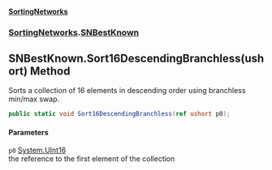 #### [SortingNetworks](./index.md 'index')
### [SortingNetworks](./SortingNetworks.md 'SortingNetworks').[SNBestKnown](./SortingNetworks-SNBestKnown.md 'SortingNetworks.SNBestKnown')
## SNBestKnown.Sort16DescendingBranchless(ushort) Method
Sorts a collection of 16 elements in descending order using branchless min/max swap.  
```csharp
public static void Sort16DescendingBranchless(ref ushort p0);
```
#### Parameters
<a name='SortingNetworks-SNBestKnown-Sort16DescendingBranchless(ushort)-p0'></a>
`p0` [System.UInt16](https://docs.microsoft.com/en-us/dotnet/api/System.UInt16 'System.UInt16')  
the reference to the first element of the collection  
  
